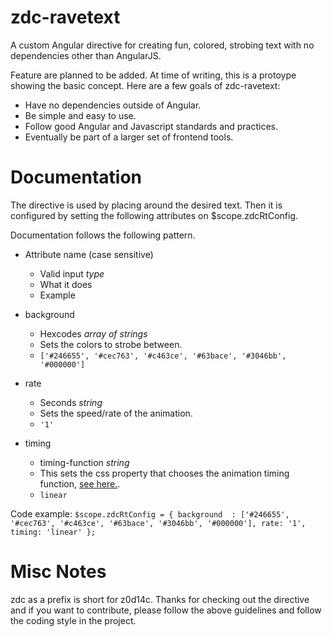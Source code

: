 # zdc-ravetext
A custom Angular directive for creating fun, colored, strobing text with no dependencies other than AngularJS.

Feature are planned to be added. At time of writing, this is a protoype showing the basic concept.
Here are a few goals of zdc-ravetext:
* Have no dependencies outside of Angular.
* Be simple and easy to use.
* Follow good Angular and Javascript standards and practices.
* Eventually be part of a larger set of frontend tools.

# Documentation
The directive is used by placing <zdc-ravetext> around the desired text.
Then it is configured by setting the following attributes on $scope.zdcRtConfig.

Documentation follows the following pattern.
* Attribute name (case sensitive)
    * Valid input *type*
    * What it does
    * Example

* background
    * Hexcodes *array of strings*
    * Sets the colors to strobe between.
    * `['#246655', '#cec763', '#c463ce', '#63bace', '#3046bb', '#000000']`
* rate
    * Seconds *string*
    * Sets the speed/rate of the animation.
    * `'1'`
* timing
    * timing-function *string*
    * This sets the css property that chooses the animation timing function, [see here.](http://www.w3schools.com/cssref/css3_pr_animation-timing-function.asp#).
    * `linear`

Code example:
` $scope.zdcRtConfig = {
        background  : ['#246655', '#cec763', '#c463ce', '#63bace', '#3046bb', '#000000'],
        rate: '1',
        timing: 'linear'
        }; `
        
# Misc Notes
zdc as a prefix is short for z0d14c. Thanks for checking out the directive and if you want to contribute, please follow
the above guidelines and follow the coding style in the project.
